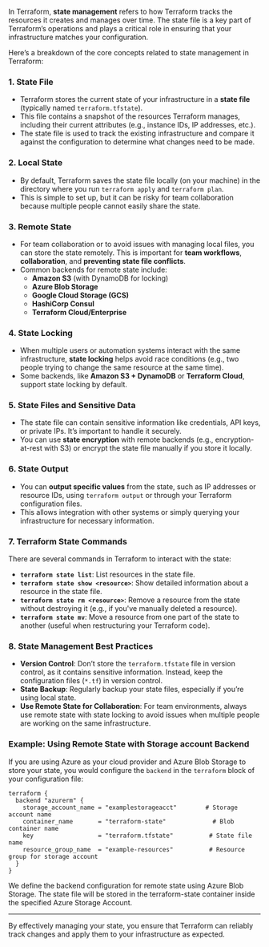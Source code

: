 In Terraform, **state management** refers to how Terraform tracks the resources it creates and manages over time. The state file is a key part of Terraform’s operations and plays a critical role in ensuring that your infrastructure matches your configuration.

Here’s a breakdown of the core concepts related to state management in Terraform:

### 1. **State File**
   - Terraform stores the current state of your infrastructure in a **state file** (typically named `terraform.tfstate`).
   - This file contains a snapshot of the resources Terraform manages, including their current attributes (e.g., instance IDs, IP addresses, etc.).
   - The state file is used to track the existing infrastructure and compare it against the configuration to determine what changes need to be made.

### 2. **Local State**
   - By default, Terraform saves the state file locally (on your machine) in the directory where you run `terraform apply` and `terraform plan`.
   - This is simple to set up, but it can be risky for team collaboration because multiple people cannot easily share the state.

### 3. **Remote State**
   - For team collaboration or to avoid issues with managing local files, you can store the state remotely. This is important for **team workflows**, **collaboration**, and **preventing state file conflicts**.
   - Common backends for remote state include:
     - **Amazon S3** (with DynamoDB for locking)
     - **Azure Blob Storage**
     - **Google Cloud Storage (GCS)**
     - **HashiCorp Consul**
     - **Terraform Cloud/Enterprise**

### 4. **State Locking**
   - When multiple users or automation systems interact with the same infrastructure, **state locking** helps avoid race conditions (e.g., two people trying to change the same resource at the same time).
   - Some backends, like **Amazon S3 + DynamoDB** or **Terraform Cloud**, support state locking by default.

### 5. **State Files and Sensitive Data**
   - The state file can contain sensitive information like credentials, API keys, or private IPs. It’s important to handle it securely.
   - You can use **state encryption** with remote backends (e.g., encryption-at-rest with S3) or encrypt the state file manually if you store it locally.

### 6. **State Output**
   - You can **output specific values** from the state, such as IP addresses or resource IDs, using `terraform output` or through your Terraform configuration files.
   - This allows integration with other systems or simply querying your infrastructure for necessary information.

### 7. **Terraform State Commands**
   There are several commands in Terraform to interact with the state:
   - **`terraform state list`**: List resources in the state file.
   - **`terraform state show <resource>`**: Show detailed information about a resource in the state file.
   - **`terraform state rm <resource>`**: Remove a resource from the state without destroying it (e.g., if you've manually deleted a resource).
   - **`terraform state mv`**: Move a resource from one part of the state to another (useful when restructuring your Terraform code).

### 8. **State Management Best Practices**
   - **Version Control**: Don’t store the `terraform.tfstate` file in version control, as it contains sensitive information. Instead, keep the configuration files (`*.tf`) in version control.
   - **State Backup**: Regularly backup your state files, especially if you’re using local state.
   - **Use Remote State for Collaboration**: For team environments, always use remote state with state locking to avoid issues when multiple people are working on the same infrastructure.

### Example: Using Remote State with Storage account Backend
If you are using Azure as your cloud provider and Azure Blob Storage to store your state, you would configure the `backend` in the `terraform` block of your configuration file:
```
terraform {
  backend "azurerm" {
    storage_account_name = "examplestorageacct"        # Storage account name
    container_name       = "terraform-state"             # Blob container name
    key                  = "terraform.tfstate"          # State file name
    resource_group_name  = "example-resources"          # Resource group for storage account
  }
}
```

We define the backend configuration for remote state using Azure Blob Storage. The state file will be stored in the terraform-state container inside the specified Azure Storage Account.

---

By effectively managing your state, you ensure that Terraform can reliably track changes and apply them to your infrastructure as expected.
